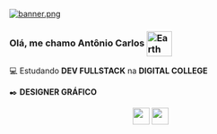 [![banner.png](https://i.postimg.cc/dtsgkbsv/banner.png)](https://github.com/AntonioCaio27/AntonioCaio27)

### Olá, me chamo Antônio Carlos <img alt="Earth Gif" src="https://64.media.tumblr.com/691d9ac13eb0afd8392a813ef4013527/tumblr_mnem8us7hb1r4mh0bo1_500.gifv" height="45" align="center"/>&nbsp;<br/>

:computer: Estudando **DEV FULLSTACK** na **DIGITAL COLLEGE** </p>
:black_nib: **DESIGNER GRÁFICO** </p>

<p align='center'>
<a href="https://www.linkedin.com/in/antoniocarlosdelimajunior27/"><img height="30" src="https://marcas-logos.net/wp-content/uploads/2020/01/LinkedIn-s%C3%ADmbolo.jpg"></a>
<a href="https://www.behance.net/caioinked"><img height="30" src="https://www.vectorlogo.zone/logos/behance/behance-ar21.png"></a></p>


